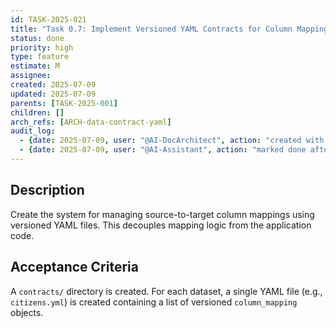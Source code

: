 ```yaml
---
id: TASK-2025-021
title: "Task 0.7: Implement Versioned YAML Contracts for Column Mapping"
status: done
priority: high
type: feature
estimate: M
assignee:
created: 2025-07-09
updated: 2025-07-09
parents: [TASK-2025-001]
children: []
arch_refs: [ARCH-data-contract-yaml]
audit_log:
  - {date: 2025-07-09, user: "@AI-DocArchitect", action: "created with status backlog"}
  - {date: 2025-07-09, user: "@AI-Assistant", action: "marked done after implementing versioned YAML contract for citizens"}
---
```

## Description
Create the system for managing source-to-target column mappings using versioned YAML files. This decouples mapping logic from the application code.

## Acceptance Criteria
A `contracts/` directory is created. For each dataset, a single YAML file (e.g., `citizens.yml`) is created containing a list of versioned `column_mapping` objects. 